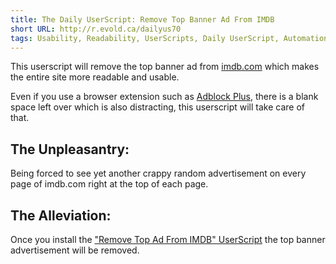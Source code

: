 ```yaml
---
title: The Daily UserScript: Remove Top Banner Ad From IMDB
short URL: http://r.evold.ca/dailyus70
tags: Usability, Readability, UserScripts, Daily UserScript, Automation
---
```

This userscript will remove the top banner ad from <a title="Internet Movie Database" rel="external nofollow" target="_blank" href="http://imdb.com/">imdb.com</a> which makes the entire site more readable and usable.
</p>

<p>
Even if you use a browser extension such as <a title="Adblocker Plus" rel="external nofollow" rev="vote-for" target="_blank" href="https://addons.mozilla.org/en-US/firefox/addon/1865">Adblock Plus</a>, there is a blank space left over which is also distracting, this userscript will take care of that.
</p>

<h2>The Unpleasantry:</h2>
<p>
Being forced to see yet another crappy random advertisement on every page of imdb.com right at the top of each page.
</p>

<h2>The Alleviation:</h2>
<p>
Once you install the <a href="http://userscripts.org/scripts/show/60311" title="Remove Top Ad From IMDB" rel="external" target="_blank" rev="vote-for">"Remove Top Ad From IMDB" UserScript</a> the top banner advertisement will be removed.
</p>
